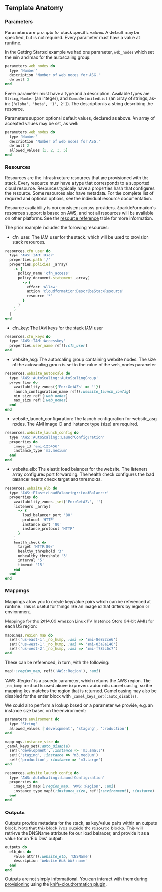 ## Template Anatomy

### Parameters
Parameters are prompts for stack specific values. A default may be
specified, but is not required. Every parameter must have a value at runtime.

In the Getting Started example we had one parameter, `web_nodes` which
set the min and max for the autoscaling group:

```ruby
parameters.web_nodes do
  type 'Number'
  description 'Number of web nodes for ASG.'
  default 2
end
```

Every parameter must have a type and a description. Available types are `String`,
`Number` (an integer), and `CommaDelimitedList` (an array of
strings, as-in: `['alpha', 'beta', '1', 2']`). The description is a
string describing the resource. 

Parameters support optional default values, declared as
above. An array of accepted values may be set, as well:

```ruby
parameters.web_nodes do
  type 'Number'
  description 'Number of web nodes for ASG.'
  default 2
  allowed_values [1, 2, 3, 5]
end
```

### Resources
Resources are the infrastructure resources that are provisioned with
the stack. Every resource must have a type that corresponds to a
supported cloud resource. Resources typically have a properties hash
that configures the resource. Some resources also have metadata. For
the complete list of required and optional options, see the
individual resource documentation.

Resource availability is not consistent across
providers. SparkleFormation's resources support is based on AWS, and
not all resources will be available on other platforms. See the
[resource reference](resource-reference.md) table for more information.

The prior example included the following resources:
- cfn_user: The IAM user for the stack, which will be used to
provision stack resources.

```ruby
resources.cfn_user do
  type 'AWS::IAM::User'
  properties.path '/'
  properties.policies _array(
    -> {
      policy_name 'cfn_access'
      policy_document.statement _array(
        -> {
          effect 'Allow'
          action 'cloudformation:DescribeStackResource'
          resource '*' 
        }
      )
    }
  )
end
```

- cfn_key: The IAM keys for the stack IAM user.

```ruby
resources.cfn_keys do
  type 'AWS::IAM::AccessKey'
  properties.user_name ref!(:cfn_user)
end
```

- website_asg: The autoscaling group containing website nodes. The
size of the autoscaling group is set to the value of the web_nodes
parameter. 

```ruby
resources.website_autoscale do
  type 'AWS::AutoScaling::AutoScalingGroup'
  properties do
    availability_zones({'Fn::GetAZs' => ''})
    launch_configuration_name ref!(:website_launch_config)
    min_size ref!(:web_nodes)
    max_size ref!(:web_nodes)
  end
end
```

- website_launch_configuration: The launch configuration for
website_asg nodes. The AMI image ID and instance type (size) are
required. 

```ruby
resources.website_launch_config do
  type 'AWS::AutoScaling::LaunchConfiguration'
  properties do
    image_id 'ami-123456'
    instance_type 'm3.medium'
  end
end
```

- website_elb: The elastic load balancer for the website. The
listeners array configures port forwarding. The health check
configures the load balancer health check target and thresholds.

```ruby
resources.website_elb do
  type 'AWS::ElasticLoadBalancing::LoadBalancer'
  properties do
    availability_zones._set('Fn::GetAZs', '')
    listeners _array(
      -> {
        load_balancer_port '80'
        protocol 'HTTP'
        instance_port '80'
        instance_protocol 'HTTP'
      }
    )
    health_check do
      target 'HTTP:80/'
      healthy_threshold '3'
      unhealthy_threshold '3'
      interval '5'
      timeout '15'
    end
  end
end
```

### Mappings
Mappings allow you to create key/value pairs which can be referenced
at runtime. This is useful for things like an image id that differs
by region or environment. 

Mappings for the 2014.09 Amazon Linux PV Instance Store 64-bit AMIs
for each US region:

```ruby
mappings.region_map do
  set!('us-east-1'._no_hump, :ami => 'ami-8e852ce6')
  set!('us-west-1'._no_hump, :ami => 'ami-03a8a146')
  set!('us-west-2'._no_hump, :ami => 'ami-f786c6c7')
end
```

These can be referenced, in turn, with the following:

```ruby
map!(:region_map, ref!('AWS::Region'), :ami)
```

'AWS::Region' is a psuedo parameter, which returns the AWS region. The
`_no_hump` method is used above to prevent automatic camel casing, so
the mapping key matches the region that is returned. Camel casing may
also be disabled for the entier block with `_camel_keys_set(:auto_disable)`.

We could also perform a lookup based on a parameter we provide,
e.g. an instance size based on the environment:

```ruby
parameters.environment do
  type 'String'
  allowed_values ['development', 'staging', 'production']                
end

mappings.instance_size do
_camel_keys_set(:auto_disable)
  set!('development', :instance => 'm3.small')
  set!('staging', :instance => 'm3.medium')
  set!('production', :instance => 'm3.large')
end

resources.website_launch_config do
  type 'AWS::AutoScaling::LaunchConfiguration'
  properties do
    image_id map!(:region_map, 'AWS::Region', :ami)
    instance_type map!(:instance_size, ref!(:environment), :instance)
  end
end
```

### Outputs
Outputs provide metadata for the stack, as key/value pairs within an
outputs block. Note that this block lives outside the resource
blocks. This will retrieve the DNSName attribute for our load
balancer, and provide it as a value for an 'Elb Dns' output:

```ruby
outputs do
  elb_dns do
    value attr!(:website_elb, 'DNSName')
    description "Website ELB DNS name"
  end
end
```

Outputs are not simply informational. You can interact with them
during [provisioning](provisioning.md#knife-cloudformation) using the [knife-cloudformation
plugin](https://rubygems.org/gems/knife-cloudformation).
